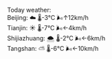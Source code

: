 Today weather:  
Beijing: ☁️   🌡️-3°C 🌬️↑12km/h  
Tianjin: ☀️   🌡️-7°C 🌬️←4km/h  
Shijiazhuang: 🌨  🌡️-2°C 🌬️←6km/h  
Tangshan: ⛅️  🌡️-6°C 🌬️←10km/h  
